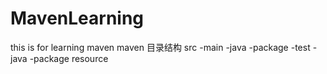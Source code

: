 # MavenLearning
this is for learning maven
maven 目录结构
src
	-main
		-java
			-package
	-test
		-java
			-package
	resource